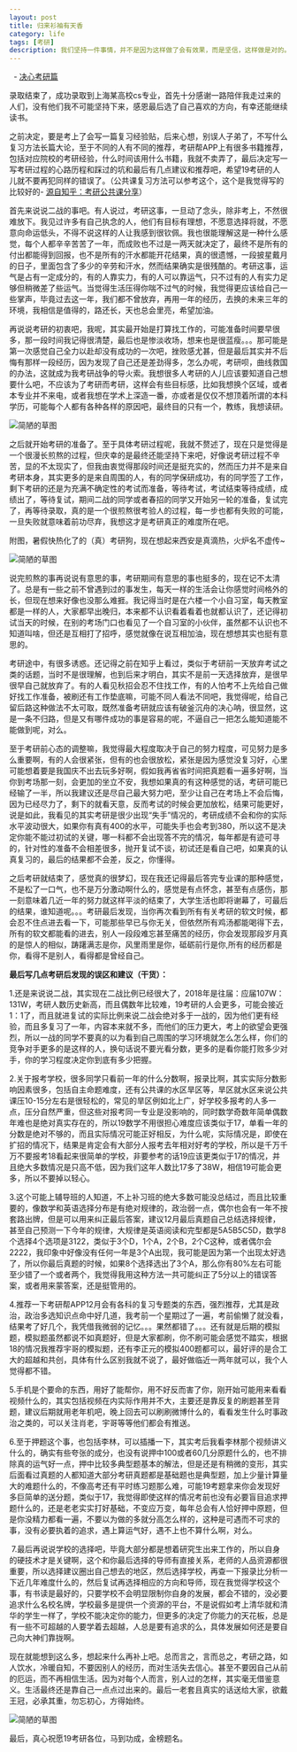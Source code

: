 ```yaml
---
layout: post
title: 归来衫袖有天香
category: life
tags: [考研]
description: 我们坚持一件事情，并不是因为这样做了会有效果，而是坚信，这样做是对的。
---
```



   - [决心考研篇](http://Yangtiancoder.github.io/life/2017/12/25/important-expperiences/)
    

录取结束了，成功录取到上海某高校cs专业，首先十分感谢一路陪伴我走过来的人们，没有他们我不可能坚持下来，感恩最后选了自己喜欢的方向，有幸还能继续读书。
   

之前决定，要是考上了会写一篇复习经验贴，后来心想，别误人子弟了，不写什么复习方法长篇大论，至于不同的人有不同的推荐，考研帮APP上有很多书籍推荐，包括对应院校的考研经验，什么时间该用什么书籍，我就不卖弄了，最后决定写一写考研过程的心路历程和踩过的坑和最后有几点建议和推荐吧，希望19考研的人儿就不要再犯同样的错误了。（公共课复习方法可以参考这个，这个是我觉得写的比较好的- [源自知乎：考研公共课分享](https://zhuanlan.zhihu.com/p/33780631)）


首先来说说二战的事吧。有人说过，考研这事，一旦动了念头，除非考上，不然很难放下。我见过许多有自己执念的人，他们有目标有理想，不愿意选择将就，不愿意向命运低头，不得不说这样的人让我感到很钦佩。我也很能理解这是一种什么感觉，每个人都辛辛苦苦了一年，而成败也不过是一两天就决定了，最终不是所有的付出都能得到回报，也不是所有的汗水都能开花结果，真的很遗憾，一段披星戴月的日子，里面包含了多少的辛劳和汗水，然而结果确实是很残酷的。考研这事，运气是占有一定成分的，有的人靠实力，有的人可以靠运气，只不过有的人有实力足够但稍微差了些运气。当觉得生活压得你喘不过气的时候，我觉得更应该给自己一些掌声，毕竟过去这一年，我们都不曾放弃，再用一年的经历，去换的未来三年的环境，我相信是值得的，路还长，天也总会里亮，希望加油。


再说说考研的初衷吧，我呢，其实最开始是打算找工作的，可能准备时间要早很多，那一段时间我记得很清楚，最后也是惨淡收场，想来也是很蓝瘦。。。那可能是第一次感觉自己全力以赴却没有成功的一次吧，挫败感尤甚，但是最后其实并不后悔有那样一段经历，因为发现了自己还是差劲得多，怎么办呢，考研呗，曲线救国的办法，这就成为我考研战争的导火索。我想很多人考研的人儿应该要知道自己想要什么吧，不应该为了考研而考研，这样会有些目标感，比如我想换个区域，或者本专业并不来电，或者我想在学术上深造一番，亦或者是仅仅不想顶着所谓的本科学历，可能每个人都有各种各样的原因吧，最终目的只有一个，教练，我想读研。
   
  
 ![简陋的草图](https://github.com/Yangtiancoder/Yangtiancoder.github.io/blob/master/assets/images/timg.jpg?raw=true)
  
   
之后就开始考研的准备了。至于具体考研过程呢，我就不赘述了，现在只是觉得是一个很漫长煎熬的过程，但庆幸的是最终还能坚持下来吧，好像说考研过程不辛苦，显的不太现实了，但我由衷觉得那段时间还是挺充实的，然而压力并不是来自考研本身，其实更多的是来自周围的人，有的同学保研成功，有的同学签了工作，剩下考研的还是为充满不确定性的考试而准备，等待考试，考试结束等待成绩，成绩出了，等待复试，期间二战的同学或者春招的同学又开始另一轮的准备，复试完了，再等待录取，真的是一个很煎熬很考验人的过程，每一步也都有失败的可能，一旦失败就意味着前功尽弃，我想这才是考研真正的难度所在吧。
   
   
附图，暑假快热化了的（真）考研狗，现在想起来西安是真滴热，火炉名不虚传~

![简陋的草图](https://github.com/Yangtiancoder/Yangtiancoder.github.io/blob/master/assets/images/IMG_20170720_112410.jpg?raw=true)
   
   
说完煎熬的事再说说有意思的事，考研期间有意思的事也挺多的，现在记不太清了。总是有一些之前不曾遇到过的事发生，每天一样的生活会让你感觉时间格外的长，但现在想来好像也没那么难捱。我记得当时是在六楼一个小自习室，每天教室都是一样的人，大家都早出晚归，本来都不认识看着看着也就都认识了，还记得初试当天的时候，在别的考场门口也看见了一个自习室的小伙伴，虽然都不认识也不知道叫啥，但还是互相打了招呼，感觉就像在说互相加油，现在想想其实也挺有意思的。
   

考研途中，有很多诱惑。还记得之前在知乎上看过，类似于考研前一天放弃考试之类的话题，当时不是很理解，也到后来才明白，其实不是前一天选择放弃，是很早很早自己就放弃了。有的人看见秋招会忍不住找工作，有的人怕考不上先给自己做好找工作准备，被刷还有工作垫底嘛，可能不同人看法不同吧，我觉得呢，给自己留后路这种做法不太可取，既然准备考研就应该有破釜沉舟的决心呐，很显然，这是一条不归路，但是又有哪件成功的事是容易的呢，不逼自己一把怎么能知道能不能做到呢，对么。
  
  
至于考研前心态的调整嘛，我觉得最大程度取决于自己的努力程度，可见努力是多么重要啊，有的人会很紧张，但有的也会很放松，紧张是因为感觉没复习好，心里可能想着要是我国庆不出去玩多好啊，假如我再省省时间把真题看一遍多好啊，当你到考场那一刻，会更加的坐立不安，我想如果真的有这种感觉的话，考研可能已经输了一半，所以我建议还是尽自己最大努力吧，至少让自己在考场上不会后悔，因为已经尽力了，剩下的就看天意，反而考试的时候会更加放松，结果可能更好，说是如此，我看见的其实考研是很少出现“失手”情况的，考研成绩不会和你的实际水平波动很大，如果你有真有400的水平，可能失手也会考到380，所以这不是决定你能不能过初试的关键，哪一科都不会出现答不完的情况，每年都是有迹可寻的，针对性的准备不会相差很多，抛开复试不谈，初试还是看自己吧，如果真的认真复习的，最后的结果都不会差，反之，你懂得。
  
   
之后考研就结束了，感觉真的很梦幻，现在我还记得最后答完专业课的那种感觉，不是松了一口气，也不是万分激动啊什么的，感觉是有点怀念，甚至有点感伤，那一刻意味着几近一年的努力就这样平淡的结束了，大学生活也即将谢幕了，可最后的结果，谁知道呢。。。考研最后发现，当你再次看到所有有关考研的软文时候，都会忍不住点进去看一下，可能那些早已与你无关，但依然所有鸡汤都能喝得下去，所有的软文都能看的进去，别人一段段难忘甚至痛苦的经历，你会发现那段岁月真的是惊人的相似，踌躇满志是你，风里雨里是你，砥砺前行是你,所有的经历都是你，看得不是别人，看得都是曾经自己。 



**最后写几点考研后发现的误区和建议（干货）：**


  1.还是来说说二战，其实现在二战比例已经很大了，2018年是往届：应届107W：131W，考研人数历史新高，而且偶数年比较难，19考研的人会更多，可能会接近1：1了，而且就进复试的实际比例来说二战会绝对多于一战的，因为他们更有经验，而且多复习了一年，内容本来就不多，而他们的压力更大，考上的欲望会更强烈，所以一战的同学不要真的以为看到自己周围的学习环境就怎么怎么样，你们的竞争对手更多的是这样的人，换句话说不要光看分数，更多的是看你能打败多少对手，你的学习程度决定你到底有多少把握。
  
  2.关于报考学校，很多同学只看前一年的什么分数啊，报录比啊，其实实际分数影响因素很多，包括自主命题难度，还有公共课的水区旱区等，旱区就水区来说公共课压10-15分左右是很轻松的，常见的旱区例如北上广，好学校多报考的人多一点，压分自然严重，但这些对报考同一专业是没影响的，同时数学奇数年简单偶数年难也是绝对真实存在的，所以19数学不用很担心难度应该类似于17，单看一年的分数是绝对不够的，而且实际情况可能正好相反，为什么呢，实际情况是，即使在扩招的情况下，结果是肯定会有大部分人报考去年相对好考的学校，所以是千万千万不要报考18看起来很简单的学校，非要参考的话19应该更类似于17的情况，并且绝大多数情况是只高不低，因为我们这年人数比17多了38W，相信19可能会更多，所以不要掉以轻心。
 
  3.这个可能上辅导班的人知道，不上补习班的绝大多数可能没总结过，而且比较重要的，像数学和英语选择分布是有绝对规律的，政治弱一点，偶尔也会有一年不按套路出牌，但是可以用来纠正最后答案，建议12月最后真题自己总结选择规律，甚至自己预测一下今年的规律，大规律是英语阅读和完型都是5A5B5C5D，数学8个选择4个选项是3122，类似于3个D，1个A，2个B，2个C这种，或者偶尔会2222，我印象中好像没有任何一年是3个A出现，我可能是因为第一个出现太好选了，所以你最后真题的时候，如果8个选择选出了3个A，那么你有80%左右可能至少错了一个或者两个，我觉得我用这种方法一共可能纠正了5分以上的错误答案，或者用来蒙答案，还是挺管用的。
  
  4.推荐一下考研帮APP12月会有各科的复习专题类的东西，强烈推荐，尤其是政治，政治多选知识点命中好几道，我考前一个星期过了一遍，考前偷懒了就没看，结果考了好几个，我凭借我微弱的记忆。。。果然都错了。。。还有就是后期的模拟题，模拟题虽然都说不如真题好，但是大家都刷，你不刷可能会感觉不踏实，根据18的情况我推荐宇哥的模拟题，还有李正元的模拟400题都可以，最好评的是合工大的超越和共创，具体有什么区别我就不说了，最好做临近一两年就可以，我个人觉得都不错。
  
  5.手机是个要命的东西，用好了能帮你，用不好反而害了你，刚开始可能用来看看视频什么的，其实包括视频在内实际作用并不大，主要还是靠反复的刷题甚至背题，建议后期就用老年机吧，晚上回去可以刷刷微博什么的，看看发生什么时事政治之类的，可以关注肖老，宇哥等等他们都会有推送。
  
  6.至于押题这个事，也包括李林，可以插播一下，其实考后我看李林那个视频讲义什么的，确实有些夸张的成分，也没有说押中100或者60几分原题什么的，也不排除真的运气好一点，押中比较多典型题基本的解法，但是还是有稍微的变形，其实后面看过真题的人都知道大部分考研真题都是基础题也是典型题，加上少量计算量大的难题什么的，不像高考还有平时练习题那么难，可能19考题拿来你会发现好多巨简单的送分题，类似于17，我觉得即使这样的情况考前也没有必要盲目追求押题什么的，还是老老实实打好基础，不变应万变，每年总会有人恰好押中原题，但是你没精力都看一遍，不要以为做的多就分高怎么样的，这种是可遇而不可求的事，没有必要执着的追求，遇上算运气好，遇不上也不算什么啊，对么。
  
  7.最后再说说学校的选择吧，毕竟大部分都是想着研究生出来工作的，所以自身的硬技术才是关键啊，这个和你最后选择的导师有直接关系，老师的人品资源都很重要，所以选择建议圈出自己想去的地区，然后选择学校，再查一下报录比分析一下近几年难度什么的，然后复试再选择相应的方向和导师，现在我觉得学校这个事，有书读是最好的，只要学校不会明显限制你自身的发展，都会不错的，没必要追求什么名校名牌，学校最多是提供一个资源的平台，不是说假如考上清华就和清华的学生一样了，学校不能决定你的能力，但更多的决定了你能力的天花板，总是有一些不可超越的人要学着去超越，人总是要有追求的么，具体发展如何还是要自己向大神们靠拢啊。


现在就能想到这么多，想起来什么再补上吧。总而言之，言而总之，考研之路，如人饮水，冷暖自知，不要因别人的经历，而对生活失去信心。甚至不要因自己从前的厄运，而不再相信生活。因为对每个人而言，别人过的怎样，其实毫无借鉴意义。生活最终还是靠自己一点点过出来的。最后一老套且真实的话送给大家，欲戴王冠，必承其重，勿忘初心，方得始终。


![简陋的草图](https://github.com/Yangtiancoder/Yangtiancoder.github.io/blob/master/assets/images/1523350653664.jpeg?raw=true)
  
  
最后，真心祝愿19考研各位，马到功成，金榜题名。

  
        
  
  
